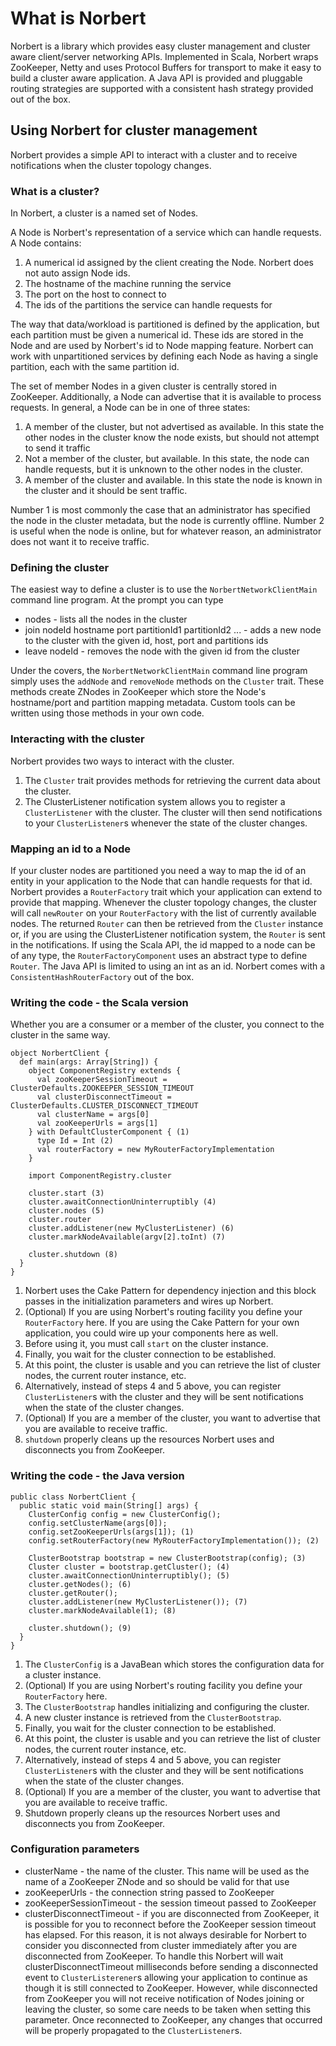 What is Norbert
===============

Norbert is a library which provides easy cluster management and cluster aware client/server networking APIs.  Implemented in Scala, Norbert wraps ZooKeeper, Netty and uses Protocol Buffers for transport to make it easy to build a cluster aware application.  A Java API is provided and pluggable routing strategies are supported with a consistent hash strategy provided out of the box.

Using Norbert for cluster management
------------------------------------

Norbert provides a simple API to interact with a cluster and to receive notifications when the cluster topology changes.

### What is a cluster?

In Norbert, a cluster is a named set of Nodes.

A Node is Norbert's representation of a service which can handle requests.  A Node contains:

1. A numerical id assigned by the client creating the Node. Norbert does not auto assign Node ids.
2. The hostname of the machine running the service
3. The port on the host to connect to
4. The ids of the partitions the service can handle requests for

The way that data/workload is partitioned is defined by the application, but each partition must be given a numerical id.  These ids are stored in the Node and are used by Norbert's id to Node mapping feature.  Norbert can work with unpartitioned services by defining each Node as having a single partition, each with the same partition id.

The set of member Nodes in a given cluster is centrally stored in ZooKeeper.  Additionally, a Node can advertise that it is available to process requests.  In general, a Node can be in one of three states:

1. A member of the cluster, but not advertised as available.  In this state the other nodes in the cluster know the node exists, but should not attempt to send it traffic
2. Not a member of the cluster, but available.  In this state, the node can handle requests, but it is unknown to the other nodes in the cluster.
3. A member of the cluster and available.  In this state the node is known in the cluster and it should be sent traffic.

Number 1 is most commonly the case that an administrator has specified the node in the cluster metadata, but the node is currently offline.  Number 2 is useful when the node is online, but for whatever reason, an administrator does not want it to receive traffic.

### Defining the cluster

The easiest way to define a cluster is to use the `NorbertNetworkClientMain` command line program.  At the prompt you can type

* nodes - lists all the nodes in the cluster
* join nodeId hostname port partitionId1 partitionId2 ... - adds a new node to the cluster with the given id, host, port and partitions ids
* leave nodeId - removes the node with the given id from the cluster

Under the covers, the `NorbertNetworkClientMain` command line program simply uses the `addNode` and `removeNode` methods on the `Cluster` trait.  These methods create ZNodes in ZooKeeper which store the Node's hostname/port and partition mapping metadata. Custom tools can be written using those methods in your own code.

### Interacting with the cluster

Norbert provides two ways to interact with the cluster.

1. The `Cluster` trait provides methods for retrieving the current data about the cluster.
2. The ClusterListener notification system allows you to register a `ClusterListener` with the cluster. The cluster will then send notifications to your `ClusterListener`s whenever the state of the cluster changes.

### Mapping an id to a Node

If your cluster nodes are partitioned you need a way to map the id of an entity in your application to the Node that can handle requests for that id.  Norbert provides a `RouterFactory` trait which your application can extend to provide that mapping.  Whenever the cluster topology changes, the cluster will call `newRouter` on your `RouterFactory` with the list of currently available nodes.  The returned `Router` can then be retrieved from the `Cluster` instance or, if you are using the ClusterListener notification system, the `Router` is sent in the notifications.  If using the Scala API, the id mapped to a node can be of any type, the `RouterFactoryComponent` uses an abstract type to define `Router`.  The Java API is limited to using an int as an id.  Norbert comes with a `ConsistentHashRouterFactory` out of the box.

### Writing the code - the Scala version

Whether you are a consumer or a member of the cluster, you connect to the cluster in the same way.

    object NorbertClient {
      def main(args: Array[String]) {
        object ComponentRegistry extends {
          val zooKeeperSessionTimeout = ClusterDefaults.ZOOKEEPER_SESSION_TIMEOUT
          val clusterDisconnectTimeout = ClusterDefaults.CLUSTER_DISCONNECT_TIMEOUT
          val clusterName = args[0]
          val zooKeeperUrls = args[1]
        } with DefaultClusterComponent { (1)
          type Id = Int (2)
          val routerFactory = new MyRouterFactoryImplementation
        }

        import ComponentRegistry.cluster

        cluster.start (3)
        cluster.awaitConnectionUninterruptibly (4)
        cluster.nodes (5)
        cluster.router
        cluster.addListener(new MyClusterListener) (6)
        cluster.markNodeAvailable(argv[2].toInt) (7)

        cluster.shutdown (8)
      }
    }

1. Norbert uses the Cake Pattern for dependency injection and this block passes in the initialization parameters and wires up Norbert.
2. (Optional) If you are using Norbert's routing facility you define your `RouterFactory` here.  If you are using the Cake Pattern for your own application, you could wire up your components here as well.
3. Before using it, you must call `start` on the cluster instance.
4. Finally, you wait for the cluster connection to be established.
5. At this point, the cluster is usable and you can retrieve the list of cluster nodes, the current router instance, etc.
6. Alternatively, instead of steps 4 and 5 above, you can register `ClusterListener`s with the cluster and they will be sent notifications when the state of the cluster changes.
7. (Optional) If you are a member of the cluster, you want to advertise that you are available to receive traffic.
8. `shutdown` properly cleans up the resources Norbert uses and disconnects you from ZooKeeper.

### Writing the code - the Java version

    public class NorbertClient {
      public static void main(String[] args) {
        ClusterConfig config = new ClusterConfig();
        config.setClusterName(args[0]);
        config.setZooKeeperUrls(args[1]); (1)
        config.setRouterFactory(new MyRouterFactoryImplementation()); (2)

        ClusterBootstrap bootstrap = new ClusterBootstrap(config); (3)
        Cluster cluster = bootstrap.getCluster(); (4)
        cluster.awaitConnectionUninterruptibly(); (5)
        cluster.getNodes(); (6)
        cluster.getRouter();
        cluster.addListener(new MyClusterListener()); (7)
        cluster.markNodeAvailable(1); (8)

        cluster.shutdown(); (9)
      }
    }

1. The `ClusterConfig` is a JavaBean which stores the configuration data for a cluster instance.
2. (Optional) If you are using Norbert's routing facility you define your `RouterFactory` here.
3. The `ClusterBootstrap` handles initializing and configuring the cluster.
4. A new cluster instance is retrieved from the `ClusterBootstrap`.
5. Finally, you wait for the cluster connection to be established.
6. At this point, the cluster is usable and you can retrieve the list of cluster nodes, the current router instance, etc.
7. Alternatively, instead of steps 4 and 5 above, you can register `ClusterListener`s with the cluster and they will be sent notifications when the state of the cluster changes.
8. (Optional) If you are a member of the cluster, you want to advertise that you are available to receive traffic.
9. Shutdown properly cleans up the resources Norbert uses and disconnects you from ZooKeeper.

### Configuration parameters

* clusterName - the name of the cluster. This name will be used as the name of a ZooKeeper ZNode and so should be valid for that use
* zooKeeperUrls - the connection string passed to ZooKeeper
* zooKeeperSessionTimeout - the session timeout passed to ZooKeeper
* clusterDisconnectTimeout - if you are disconnected from ZooKeeper, it is possible for you to reconnect before the ZooKeeper session timeout has elapsed.  For this reason, it is not always desirable for Norbert to consider you disconnected from cluster immediately after you are disconnected from ZooKeeper.  To handle this Norbert will wait clusterDisconnectTimeout milliseconds before sending a disconnected event to `ClusterListerener`s allowing your application to continue as though it is still connected to ZooKeeper.  However, while disconnected from ZooKeeper you will not receive notification of Nodes joining or leaving the cluster, so some care needs to be taken when setting this parameter. Once reconnected to ZooKeeper, any changes that occurred will be properly propagated to the `ClusterListener`s.
